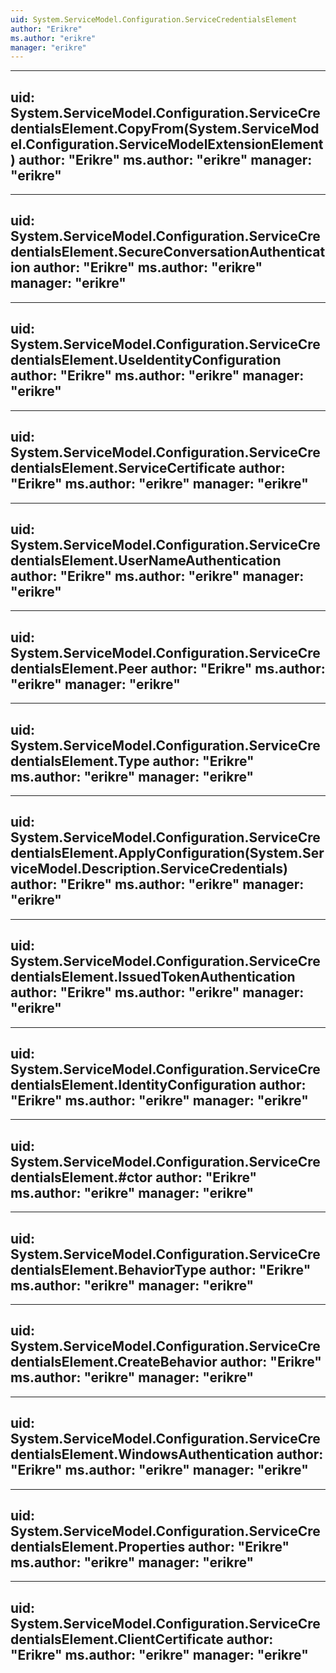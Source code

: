 ```yaml
---
uid: System.ServiceModel.Configuration.ServiceCredentialsElement
author: "Erikre"
ms.author: "erikre"
manager: "erikre"
---
```


---
uid: System.ServiceModel.Configuration.ServiceCredentialsElement.CopyFrom(System.ServiceModel.Configuration.ServiceModelExtensionElement)
author: "Erikre"
ms.author: "erikre"
manager: "erikre"
---

---
uid: System.ServiceModel.Configuration.ServiceCredentialsElement.SecureConversationAuthentication
author: "Erikre"
ms.author: "erikre"
manager: "erikre"
---

---
uid: System.ServiceModel.Configuration.ServiceCredentialsElement.UseIdentityConfiguration
author: "Erikre"
ms.author: "erikre"
manager: "erikre"
---

---
uid: System.ServiceModel.Configuration.ServiceCredentialsElement.ServiceCertificate
author: "Erikre"
ms.author: "erikre"
manager: "erikre"
---

---
uid: System.ServiceModel.Configuration.ServiceCredentialsElement.UserNameAuthentication
author: "Erikre"
ms.author: "erikre"
manager: "erikre"
---

---
uid: System.ServiceModel.Configuration.ServiceCredentialsElement.Peer
author: "Erikre"
ms.author: "erikre"
manager: "erikre"
---

---
uid: System.ServiceModel.Configuration.ServiceCredentialsElement.Type
author: "Erikre"
ms.author: "erikre"
manager: "erikre"
---

---
uid: System.ServiceModel.Configuration.ServiceCredentialsElement.ApplyConfiguration(System.ServiceModel.Description.ServiceCredentials)
author: "Erikre"
ms.author: "erikre"
manager: "erikre"
---

---
uid: System.ServiceModel.Configuration.ServiceCredentialsElement.IssuedTokenAuthentication
author: "Erikre"
ms.author: "erikre"
manager: "erikre"
---

---
uid: System.ServiceModel.Configuration.ServiceCredentialsElement.IdentityConfiguration
author: "Erikre"
ms.author: "erikre"
manager: "erikre"
---

---
uid: System.ServiceModel.Configuration.ServiceCredentialsElement.#ctor
author: "Erikre"
ms.author: "erikre"
manager: "erikre"
---

---
uid: System.ServiceModel.Configuration.ServiceCredentialsElement.BehaviorType
author: "Erikre"
ms.author: "erikre"
manager: "erikre"
---

---
uid: System.ServiceModel.Configuration.ServiceCredentialsElement.CreateBehavior
author: "Erikre"
ms.author: "erikre"
manager: "erikre"
---

---
uid: System.ServiceModel.Configuration.ServiceCredentialsElement.WindowsAuthentication
author: "Erikre"
ms.author: "erikre"
manager: "erikre"
---

---
uid: System.ServiceModel.Configuration.ServiceCredentialsElement.Properties
author: "Erikre"
ms.author: "erikre"
manager: "erikre"
---

---
uid: System.ServiceModel.Configuration.ServiceCredentialsElement.ClientCertificate
author: "Erikre"
ms.author: "erikre"
manager: "erikre"
---
